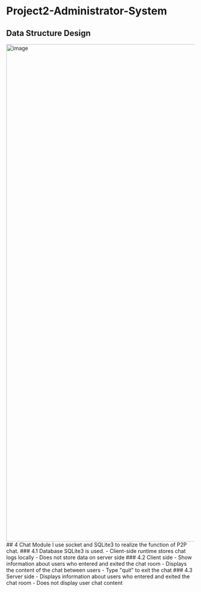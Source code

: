 # Project2-Administrator-System
## Data Structure Design
<img width="1329" alt="image" src="https://user-images.githubusercontent.com/78338843/153800542-2ec4ce35-890c-44d6-a667-30b5b4bb8e29.png">
## 4 Chat Module
I use socket and SQLite3 to realize the function of P2P chat.
### 4.1 Database
SQLite3 is used.
- Client-side runtime stores chat logs locally
- Does not store data on server side
### 4.2 Client side
- Show information about users who entered and exited the chat room
- Displays the content of the chat between users
- Type "quit" to exit the chat
### 4.3 Server side
- Displays information about users who entered and exited the chat room
- Does not display user chat content
